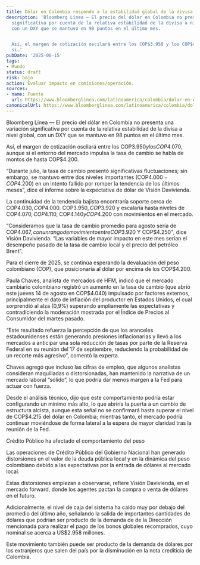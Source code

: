 ```yaml
---
title: Dólar en Colombia responde a la estabilidad global de la divisa
description: 'Bloomberg Línea — El precio del dólar en Colombia no presenta una variación
  significativa por cuenta de la relativa estabilidad de la divisa a nivel global,
  con un DXY que se mantuvo en 98 puntos en el último mes.


  Así, el margen de cotización oscilará entre los COP$3.950 y los COP$4.070, aunque
  si…'
pubDate: '2025-08-15'
tags:
- Mundo
status: draft
risk: bajo
action: Evaluar impacto en comisiones/operación.
sources:
- name: Fuente
  url: https://www.bloomberglinea.com/latinoamerica/colombia/dolar-en-colombia-responde-a-la-estabilidad-global-de-la-divisa-y-estara-en-este-rango/
canonicalUrl: https://www.bloomberglinea.com/latinoamerica/colombia/dolar-en-colombia-responde-a-la-estabilidad-global-de-la-divisa-y-estara-en-este-rango/
---
```

Bloomberg Línea — El precio del dólar en Colombia no presenta una variación significativa por cuenta de la relativa estabilidad de la divisa a nivel global, con un DXY que se mantuvo en 98 puntos en el último mes.

Así, el margen de cotización oscilará entre los COP$3.950 y los COP$4.070, aunque si el entorno del mercado impulsa la tasa de cambio se habla de montos de hasta COP$4.200.

“Durante julio, la tasa de cambio presentó significativas fluctuaciones; sin embargo, se mantuvo entre dos niveles importantes (COP$4.000-COP$4.200) en un intento fallido por romper la tendencia de los últimos meses”, dice el informe sobre la expectativa de dólar de Visión Davivienda.

La continuidad de la tendencia bajista encontraría soporte cerca de COP$4.030, COP$4.000. COP$3.950, COP$3.920 y escalaría hasta niveles de COP$4.070, COP$4.110, COP$4.140 y COP$4.200 con movimientos en el mercado.

“Consideramos que la tasa de cambio promedio para agosto sería de COP$4.067, con un rango de movimiento entre COP$3.920 Y COP$4.250′′, dice Visión Davivienda. “Las variables de mayor impacto en este mes serían el desempeño pasado de la tasa de cambio local y el precio del petróleo Brent”.

Para el cierre de 2025, se continúa esperando la devaluación del peso colombiano (COP), que posicionaría al dólar por encima de los COP$4.200.

Paula Chaves, analista de mercados de HFM, indicó que el mercado cambiario colombiano registró un aumento en la tasa de cambio (que abrió este jueves 14 de agosto en COP$4.040) impulsado por factores externos, principalmente el dato de inflación del productor en Estados Unidos, el cual sorprendió al alza (0,9%) superando ampliamente las expectativas y contradiciendo la moderación mostrada por el Índice de Precios al Consumidor del martes pasado.

“Este resultado refuerza la percepción de que los aranceles estadounidenses están generando presiones inflacionarias y llevó a los mercados a anticipar una sola reducción de tasas por parte de la Reserva Federal en su reunión del 17 de septiembre, reduciendo la probabilidad de un recorte más agresivo”, comentó la experta.

Chaves agregó que incluso las cifras de empleo, que algunos analistas consideran maquilladas o distorsionadas, han mantenido la narrativa de un mercado laboral “sólido”, lo que podría dar menos margen a la Fed para actuar con fuerza.

Desde el análisis técnico, dijo que este comportamiento podría estar configurando un mínimo más alto, lo que abriría la puerta a un cambio de estructura alcista, aunque esta señal no se confirmará hasta superar el nivel de COP$4.215 del dólar en Colombia; mientras tanto, el mercado podría continuar moviéndose de forma lateral a la espera de mayor claridad tras la reunión de la Fed.

Crédito Público ha afectado el comportamiento del peso

Las operaciones de Crédito Público del Gobierno Nacional han generado distorsiones en el valor de la deuda pública local y en la dinámica del peso colombiano debido a las expectativas por la entrada de dólares al mercado local.

Estas distorsiones empiezan a observarse, refiere Visión Davivienda, en el mercado forward, donde los agentes pactan la compra o venta de dólares en el futuro.

Adicionalmente, el nivel de caja del sistema ha caído muy por debajo del promedio del último año, señalando la salida de importantes cantidades de dólares que podrían ser producto de la demanda de de la Dirección mencionada para realizar el pago de los bonos globales recomprados, cuyo nominal se acerca a US$2.958 millones.

Este movimiento también puede ser producto de la demanda de dólares por los extranjeros que salen del país por la disminución en la nota crediticia de Colombia.